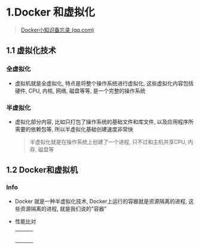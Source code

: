 # 1.Docker 和虚拟化

> [Docker小知识备忘录 (qq.com)](https://mp.weixin.qq.com/s/iquAB8g5zyb8A2ReiQ3RSQ)

## 1.1 虚拟化技术

### 全虚拟化

- 虚拟机就是全虚拟化, 特点是将整个操作系统进行虚拟化, 这些虚拟化内容包括硬件, CPU, 内核, 网络, 磁盘等等, 是一个完整的操作系统

### 半虚拟化

- 虚拟化部分内容, 比如只打包了操作系统的基础文件和库文件, 以及应用程序所需要的依赖包等, 所以半虚拟化基础创建速度非常快

  > 半虚拟化就是在操作系统上创建了一个进程, 只不过和主机共享CPU, 内存, 磁盘等

## 1.2 Docker和虚拟机

### Info

- Docker 就是一种半虚拟化技术, Docker上运行的容器就是资源隔离的进程, 这些资源隔离的进程, 就是我们说的"容器"

- 性能比对

  |      |      |      |
  | ---- | ---- | ---- |
  |      |      |      |
  |      |      |      |
  |      |      |      |
  |      |      |      |
  |      |      |      |

  